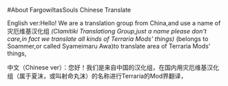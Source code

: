 #About FargowiltasSouls Chinese Translate

English ver:Hello! We are a translation group from China,and use a name of 灾厄维基汉化组 _(Clamitiki Translationg Group,just a name please don't care,in fact we translate all kinds of Terraria Mods' things)_ (belongs to Soammer,or called Syameimaru Awa)to translate area of Terraria Mods' things,

中文（Chinese ver）：您好！我们是来自中国的汉化组，在国内用灾厄维基汉化组（属于夏沫，或叫射命丸沫）的名称进行Terraria的Mod界翻译，

